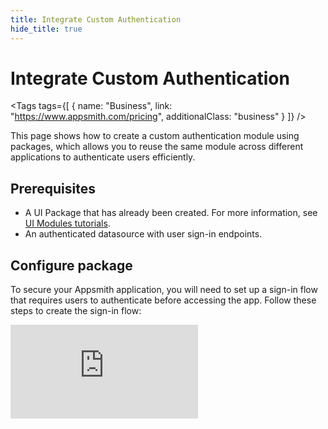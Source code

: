 ```yaml
---
title: Integrate Custom Authentication
hide_title: true
---
```


<!-- vale off -->

<div className="tag-wrapper">
 <h1>Integrate Custom Authentication</h1>

<Tags
tags={[
{ name: "Business", link: "https://www.appsmith.com/pricing", additionalClass: "business" }
]}
/>

</div>

<!-- vale on -->

This page shows how to create a custom authentication module using packages, which allows you to reuse the same module across different applications to authenticate users efficiently.



## Prerequisites

- A UI Package that has already been created. For more information, see [UI Modules tutorials](//packages/tutorial/ui-module).
- An authenticated datasource with user sign-in endpoints.



## Configure package

To secure your Appsmith application, you will need to set up a sign-in flow that requires users to authenticate before accessing the app. Follow these steps to create the sign-in flow:



<div style={{ position: "relative", paddingBottom: "calc(50.52% + 41px)", height: 0, width: "100%" }}>
  <iframe
    src="https://demo.arcade.software/EbrwbFYIQoyrqb738kX8?embed"
    frameBorder="0"
    loading="lazy"
    webkitAllowFullScreen
    mozAllowFullScreen
    allowFullScreen
    allow="fullscreen"
    style={{ position: "absolute", top: 0, left: 0, width: "100%", height: "100%" }}
    title="Appsmith | Connect Data"
  />
</div>

1. In the UI Module, create the login interface using the following widgets:

<dd>

- **Input Widget** (`emailInput`) – Used to capture the user's email or username.

- **Input Widget** (`passwordInput`) – Used to capture the user's password. Set the input type to password to mask the input.

- **Button Widget** (`loginButton`) – Triggers the login process when clicked. 

- **Text Widget** – Displays the application name. 

- **Image Widget** – Displays the brand logo. 

</dd>


2. Create a new query to authenticate users and retrieve an authentication token:

<dd>

*Example*: 

```js
//POST METHOD
https://example.api.co/auth/v1/token?grant_type=password
```

Body:

```js
{
  "email": {{emailInput.text}},
  "password": {{passwordInput.text}}
}
```

The values for email and password are dynamically taken from the input widgets (`emailInput` and `passwordInput`) inside the module.


</dd>

3. Create a new JS Object inside the UI Module to manage the login logic. This function will call the login API query with the provided email and password, store the authentication token in local storage using storeValue, and navigate to the Home page upon successful authentication.

<dd>

*Example:*

```js
export default {
  async loginUser() {
    if (!emailInput.text || !passwordInput.text) {
      showAlert("Enter both email and password", "error");
      return;
    }

    try {
      const response = await login.run({
        email: emailInput.text,
        password: passwordInput.text
      });

      if (response.token) {
        await storeValue("access_token", response.token);
        // Navigate to the 'Home' page upon successful authentication
        navigateTo("Home");
      } else {
        showAlert("Login failed", "error");
      }
    } catch (e) {
      showAlert("Invalid credentials", "error");
    }
  }
};
```

For any future user actions, use the stored access token to access the relevant API endpoint.  If the token has expired, refresh the access token for the user to proceed further. You can use the [Appsmith Object](/write-code/reference) and [Functions](/reference/appsmith-framework/widget-actions) within the JS module code, which can be executed in the App.


</dd>

4. Set the **onClick** event of the Login button to run the loginUser function defined in the JS Object. 

5. To dynamically change the login UI based on the app using the module, use inputs to pass data from the parent application into the module. This allows each app to control elements like the displayed app name and logo without modifying the module itself.

<dd>

*Example:* Create two inputs, `appName` and `logoUrl`, to reuse the same login module across different applications such as an HR portal or a CRM dashboard.


`appName`: Set the Text widget’s text property to: `{{ this.params.appName }}`

`logoUrl`: Set the Image widget’s source property to: `{{ this.params.logoUrl }}`

</dd>


6. To pass login state or token ID from the module back to the parent app, use outputs. This allows you to expose specific values such as authentication tokens or login status that the parent application can access and respond to.

<dd>

*Example*: Create an output named `token` and pass the token ID received from the login API:

```js
//token
{{ authUtils.loginUser.data.token }}
```

The token can then be accessed in the parent app using `LoginModule1.outputs.token`.


</dd>


7. Publish the package.


8. To integrate custom authentication into your app, open the application and navigate to the UI tab. Drag the login module onto the desired page and configure the appName and logoUrl inputs.

<dd>

Based on your application’s requirements, you can use the token output to store the login state, authorize API requests, or redirect users after successful authentication. To log out a user, call the revoke API to invalidate the access token, use the [clear store()](/reference/appsmith-framework/widget-actions/clear-store) action to remove stored user data, and redirect the user to the `LoginPage`.


</dd>


With this setup, the login module can now securely authenticate users, dynamically adapt to different applications, and expose login state back to the parent app. Once a user logs in successfully, they are automatically navigated to the home page or any other page you specify through input configuration.


If your application uses short-lived access tokens, consider implementing a refresh token strategy to maintain session continuity. For details on when and how to use refresh tokens, see the Refresh Token Handling Guide.










## Refresh access token

To keep your access uninterrupted and secure across all apps, follow these steps to refresh OAuth tokens and extend your authentication:

1. Create a query module to call the token refresh endpoint provided by your authentication service. For OAuth services, ensure that you add the refresh token in the request payload to receive a new access token.

<dd>

*Example:* 

```api
https://api.example.io/api/user/token-auth/
```

</dd>

2. Create a new JS module to refresh the token:

<dd>

  *Example:*

```jsx
export default {
    refreshAccessToken: () => {
        // Retrieving the refresh token from the appsmith store
        const refreshToken = appsmith.store.refreshtoken;

        // Checking if a refresh token exists
        if (refreshToken) {
            // Executing the refresh API with the retrieved refresh token
            return refreshAPI.run({ refreshtoken: refreshToken })
                .then(newTokens => {
                    // Updating the access token in the appsmith store
                    storeValue('accesstoken', newTokens.accesstoken);

                    // Checking if a new refresh token is provided and updating it
                    if (newTokens.refreshtoken) {
                        storeValue('refreshtoken', newTokens.refresh_token);
                    }
                })
                .catch(error => {
                    console.log('Error refreshing token:', error);
                });
        }
    }
};
```

</dd>

3. Create a new query module to handle the generation of tokens when an authentication token expires.

<dd>

*Example:*

```js
https://api.example.io/api/user/token-refresh/
```

In the API configuration, provide the refresh token from the store in the request body:

```js
{
    "refresh_token":{{appsmith.store.authRefreshToken}}
}
```

</dd>

4. Publish the package.


Now you can use the JS module within your app to fetch details using query or refresh tokens on page load, ensuring continuous authentication access.










